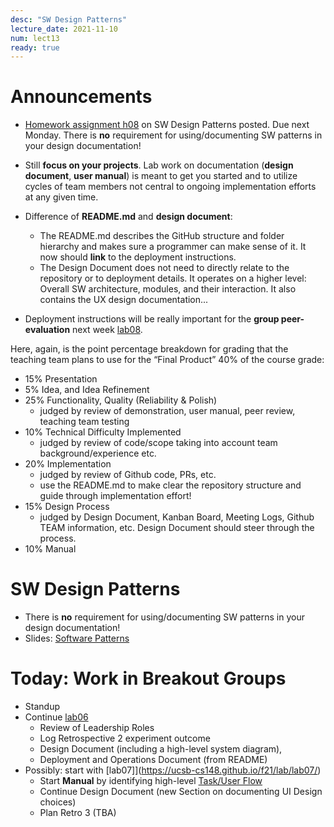 ```yaml
---
desc: "SW Design Patterns"
lecture_date: 2021-11-10
num: lect13
ready: true
---
```


# Announcements
* [Homework assignment h08](https://ucsb-cs148.github.io/f21/hwk/h08/) on SW Design Patterns posted. Due next Monday. There is **no** requirement for using/documenting SW patterns in your design documentation! 

* Still **focus on your projects**. Lab work on documentation (**design document**, **user manual**) is meant to get you started and to utilize cycles of team members not central to ongoing implementation efforts at any given time. 

* Difference of **README.md** and **design document**: 
    * The README.md describes the GitHub structure and folder hierarchy and makes sure a programmer can make sense of it. It now should **link** to the deployment instructions. 
    * The Design Document does not need to directly relate to the repository or to deployment details. It operates on a higher level: Overall SW architecture, modules, and their interaction. It also contains the UX design documentation... 
* Deployment instructions will be really important for the **group peer-evaluation** next week [lab08](https://ucsb-cs148.github.io/f21/lab/lab08/). 

Here, again, is the point percentage breakdown for grading that the teaching team plans to use for the “Final Product” 40% of the course grade:

* 15% Presentation
* 5% Idea, and Idea Refinement 
* 25% Functionality, Quality (Reliability & Polish) 
    * judged by review of demonstration, user manual, peer review, teaching team testing 
* 10% Technical Difficulty Implemented 
    * judged by review of code/scope taking into account team background/experience etc.
* 20% Implementation 
    * judged by review of Github code, PRs, etc. 
    * use the README.md to make clear the repository structure and guide through implementation effort! 
* 15% Design Process 
    * judged by Design Document, Kanban Board, Meeting Logs, Github TEAM information, etc. Design Document should steer through the process.
* 10% Manual 

# SW Design Patterns 
* There is **no** requirement for using/documenting SW patterns in your design documentation! 
* Slides: [Software Patterns](https://sites.cs.ucsb.edu/~holl/CS148/handouts/Slides_Patterns.pdf)


# Today: Work in Breakout Groups
* Standup
* Continue [lab06](https://ucsb-cs148.github.io/f21/lab/lab06/) 
    * Review of Leadership Roles 
    * Log Retrospective 2 experiment outcome
    * Design Document (including a high-level system diagram), 
    * Deployment and Operations Document (from README)
* Possibly: start with [lab07]](https://ucsb-cs148.github.io/f21/lab/lab07/) 
    * Start **Manual** by identifying high-level [Task/User Flow](https://careerfoundry.com/en/blog/ux-design/what-are-user-flows/)     
    * Continue Design Document (new Section on documenting UI Design choices)
    * Plan Retro 3 (TBA)





